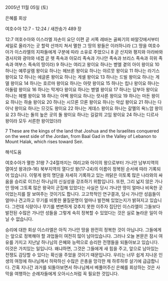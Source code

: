 2005년 11월 05일 (토)

은혜를 회상



여호수아 12:7 - 12:24 / 새찬송가 489 장


12:7 여호수아와 이스라엘 자손이 요단 이편 곧 서쪽 레바논 골짜기의 바알갓에서부터 세일로 올라가는 곳 할락 산까지 쳐서 멸한 그 땅의 왕들은 이러하니라 (그 땅을 여호수아가 이스라엘의 지파들에게 구분에 따라 소유로 주었으니 8 곧 산지와 평지와 아라바와 경사지와 광야와 네겝 곧 헷 족속과 아모리 족속과 가나안 족속과 브리스 족속과 히위 족속과 여부스 족속의 땅이라) 9 하나는 여리고 왕이요 하나는 벧엘 곁의 아이 왕이요 10 하나는 예루살렘 왕이요 하나는 헤브론 왕이요 하나는 야르뭇 왕이요 11 하나는 라기스 왕이요 12 하나는 에글론 왕이요 하나는 게셀 왕이요 13 하나는 드빌 왕이요 하나는 게델 왕이요 14 하나는 호르마 왕이요 하나는 아랏 왕이요 15 하나는 립나 왕이요 하나는 아둘람 왕이요 16 하나는 막게다 왕이요 하나는 벧엘 왕이요 17 하나는 답부아 왕이요 하나는 헤벨 왕이요 18 하나는 아벡 왕이요 하나는 랏사론 왕이요 19 하나는 마돈 왕이요 하나는 하솔 왕이요 20 하나는 시므론 므론 왕이요 하나는 악삽 왕이요 21 하나는 다아낙 왕이요 하나는 므깃도 왕이요 22 하나는 게데스 왕이요 하나는 갈멜의 욕느암 왕이요 23 하나는 돌의 높은 곳의 돌 왕이요 하나는 길갈의 고임 왕이요 24 하나는 디르사 왕이라 모두 서른한 왕이었더라 

7 These are the kings of the land that Joshua and the Israelites conquered on the west side of the Jordan, from Baal Gad in the Valley of Lebanon to Mount Halak, which rises toward Seir.

해석도움





여호수아가 멸한 31왕 
7-24절까지는 여리고와 아이의 왕으로부터 가나안 남부지역의 열여섯 왕과(9-16) 북부지역의 열다섯 왕(17-24)의 이름이 정복된 순서에 따라 기록되어 있습니다. 이렇게 왕의 명단을 자세히 기록하고 있는 까닭은 이토록 많은 나라와의 싸움을 승리로 이끄신 하나님의 신실성을 강조하기 위함입니다. 또한, 그리 넓지 않은 가나안 땅에 그토록 많은 왕국이 군집해 있었다는 사실은 당시 가나안 땅이 얼마나 비옥한 곳이었는지를 잘 보여주는 것이기도 합니다. 고고학적인 연구결과, 당시 가나안 성읍들이 얼마나 견고하고 무기를 비롯한 물질문명이 얼마나 발전해 있었는지가 밝혀지고 있습니다. 그런데 식량이나 무기를 변변하게 갖추지 못한 이주자 집단인 이스라엘이 그들보다 발전된 수많은 가나안 성들을 그렇게 속히 정복할 수 있었다는 것은 실로 놀라운 일이 아닐 수 없습니다. 

승리에 대한 회상 
이스라엘은 아직 가나안 땅을 완전히 정복한 것이 아닙니다. 그들에게는 앞으로 정복해야 할 과업들이 여전히 많이 남아있습니다. 그러나 오늘 본문은 잠시 여유를 가지고 지난날 하나님의 은혜와 능력으로 승리한 전쟁들을 되돌아보고 있습니다. 이것은 가치있는 일입니다. 왜냐하면, 그것은 그들에게 새 힘을 주고, 앞으로 남아있는 전쟁도 감당할 수 있다는 확신을 주었을 것이기 때문입니다. 우리는 너무 쉽게 지나온 인생의 여정에 하나님께서 허락하신 수많은 은총을 망각한 채 하루하루 살기에 급급합니다. 간혹 지나간 과거를 되돌아보면서 하나님께서 베풀어주신 은혜를 회상하는 것은 사막을 여행하는 순례자들에게 오아시스처럼 꼭 필요한 것입니다.